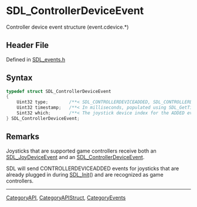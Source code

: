 # SDL_ControllerDeviceEvent

Controller device event structure (event.cdevice.*)

## Header File

Defined in [SDL_events.h](https://github.com/libsdl-org/SDL/blob/SDL2/include/SDL_events.h)

## Syntax

```c
typedef struct SDL_ControllerDeviceEvent
{
    Uint32 type;        /**< SDL_CONTROLLERDEVICEADDED, SDL_CONTROLLERDEVICEREMOVED, SDL_CONTROLLERDEVICEREMAPPED, or SDL_CONTROLLERSTEAMHANDLEUPDATED */
    Uint32 timestamp;   /**< In milliseconds, populated using SDL_GetTicks() */
    Sint32 which;       /**< The joystick device index for the ADDED event, instance id for the REMOVED or REMAPPED event */
} SDL_ControllerDeviceEvent;
```

## Remarks

Joysticks that are supported game controllers receive both an
[SDL_JoyDeviceEvent](SDL_JoyDeviceEvent) and an
[SDL_ControllerDeviceEvent](SDL_ControllerDeviceEvent).

SDL will send CONTROLLERDEVICEADDED events for joysticks that are already
plugged in during [SDL_Init](SDL_Init)() and are recognized as game
controllers.





----
[CategoryAPI](CategoryAPI), [CategoryAPIStruct](CategoryAPIStruct), [CategoryEvents](CategoryEvents)

